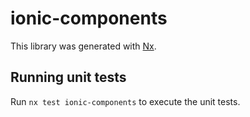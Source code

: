 # ionic-components

This library was generated with [Nx](https://nx.dev).

## Running unit tests

Run `nx test ionic-components` to execute the unit tests.
